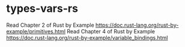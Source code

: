 # types-vars-rs
Read Chapter 2 of Rust by Example
https://doc.rust-lang.org/rust-by-example/primitives.html
Read Chapter 4 of Rust by Example
https://doc.rust-lang.org/rust-by-example/variable_bindings.html

